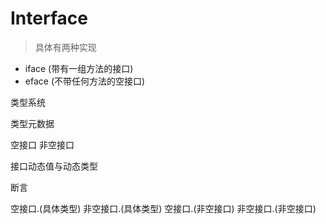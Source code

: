 # Interface

> 具体有两种实现

- iface (带有一组方法的接口)
- eface (不带任何方法的空接口)

类型系统

类型元数据

空接口
非空接口

接口动态值与动态类型


断言

空接口.(具体类型)
非空接口.(具体类型)
空接口.(非空接口)
非空接口.(非空接口)